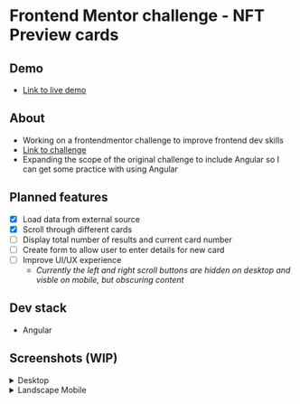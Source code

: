 # Frontend Mentor challenge - NFT Preview cards

## Demo
- [Link to live demo](https://riboney.github.io/ftmt-challenge-preview-cards/ftmt-challenge-preview-cards)

## About
- Working on a frontendmentor challenge to improve frontend dev skills
- [Link to challenge](https://www.frontendmentor.io/challenges/nft-preview-card-component-SbdUL_w0U)
- Expanding the scope of the original challenge to include Angular so I can get some practice with using Angular

## Planned features
- [X] Load data from external source
- [X] Scroll through different cards
- [ ] Display total number of results and current card number
- [ ] Create form to allow user to enter details for new card
- [ ] Improve UI/UX experience 
  - _Currently the left and right scroll buttons are hidden on desktop and visble on mobile, but obscuring content_

## Dev stack
- Angular

## Screenshots (WIP)
<details><summary>Desktop</summary>

  ![image](https://user-images.githubusercontent.com/14286113/162258829-f32984c3-2e1f-48c3-9783-7a7573cce886.png)

</details>

<details><summary>Landscape Mobile</summary>
  
  ![image](https://user-images.githubusercontent.com/14286113/162258936-d71f150c-12af-434f-9068-c2c0044eb068.png)
</details>
